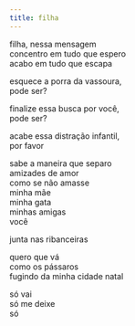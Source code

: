 ```yaml
---
title: filha
---
```


filha, nessa mensagem  
concentro em tudo que espero  
acabo em tudo que escapa

esquece a porra da vassoura,  
pode ser?

finalize essa busca por você,  
pode ser?

acabe essa distração infantil,  
por favor

sabe a maneira que separo  
amizades de amor  
como se não amasse  
minha mãe  
minha gata  
minhas amigas  
você

junta nas ribanceiras

quero que vá  
como os pássaros  
fugindo da minha cidade natal

só vai  
só me deixe  
só
